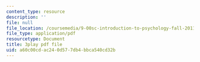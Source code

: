 ```yaml
---
content_type: resource
description: ''
file: null
file_location: /coursemedia/9-00sc-introduction-to-psychology-fall-2011/a60c00cdac240d577db4bbca540cd32b_-cK1og4ElKE.pdf
file_type: application/pdf
resourcetype: Document
title: 3play pdf file
uid: a60c00cd-ac24-0d57-7db4-bbca540cd32b
---
```

